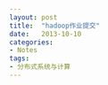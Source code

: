 ```yaml
---
layout: post
title:  "hadoop作业提交"
date:   2013-10-10
categories: 
- Notes 
tags:
- 分布式系统与计算
---
```


